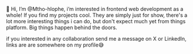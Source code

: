  👋 Hi, I’m @Mtho-hlophe, i’m interested in frontend web development as a whole!
    If you find my projects cool. They are simply just for show, there's a lot more 
    interesting things i can do, but don't expect much yet from things platform. 
    Big things happen behind the doors.
 
   if you interested in any collaboration send me a message on X or LinkedIn, links are 
   are somewhere on my profile😅
